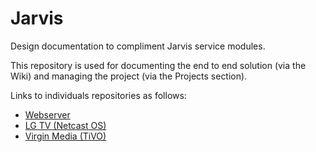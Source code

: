 # Jarvis

Design documentation to compliment Jarvis service modules.

This repository is used for documenting the end to end solution (via the Wiki) and managing the project (via the Projects section).

Links to individuals repositories as follows:
* [Webserver](https://github.com/robe16/jarvis.webserver)
* [LG TV (Netcast OS)](https://github.com/robe16/jarvis.tv_lg_netcast)
* [Virgin Media (TiVO)](https://github.com/robe16/jarvis.virginmedia_tivo)
